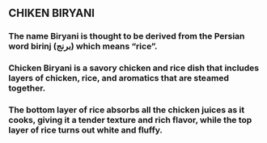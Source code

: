 ## CHIKEN BIRYANI
### The name Biryani is thought to be derived from the Persian word birinj (برنج‎) which means “rice”.
### Chicken Biryani is a savory chicken and rice dish that includes layers of chicken, rice, and aromatics that are steamed together. 
### The bottom layer of rice absorbs all the chicken juices as it cooks, giving it a tender texture and rich flavor, while the top layer of rice turns out white and fluffy.